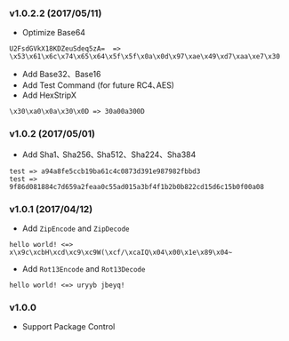 ### v1.0.2.2 (2017/05/11)

* Optimize Base64

 ```
U2FsdGVkX18KDZeuSdeq5zA=  => \x53\x61\x6c\x74\x65\x64\x5f\x5f\x0a\x0d\x97\xae\x49\xd7\xaa\xe7\x30
 ```
* Add Base32、Base16
* Add Test Command (for future RC4､AES)
* Add HexStripX

 ```
\x30\xa0\x0a\x30\x0D => 30a00a300D
 ```

### v1.0.2 (2017/05/01)

* Add Sha1､ Sha256､ Sha512、Sha224、Sha384

 ```
test => a94a8fe5ccb19ba61c4c0873d391e987982fbbd3
test => 9f86d081884c7d659a2feaa0c55ad015a3bf4f1b2b0b822cd15d6c15b0f00a08
 ```

### v1.0.1 (2017/04/12)

* Add `ZipEncode` and `ZipDecode`

 ```
hello world! <=> x\x9c\xcbH\xcd\xc9\xc9W(\xcf/\xcaIQ\x04\x00\x1e\x89\x04~
 ```

* Add `Rot13Encode` and `Rot13Decode`

 ```
hello world! <=> uryyb jbeyq!
 ```

### v1.0.0

* Support Package Control
